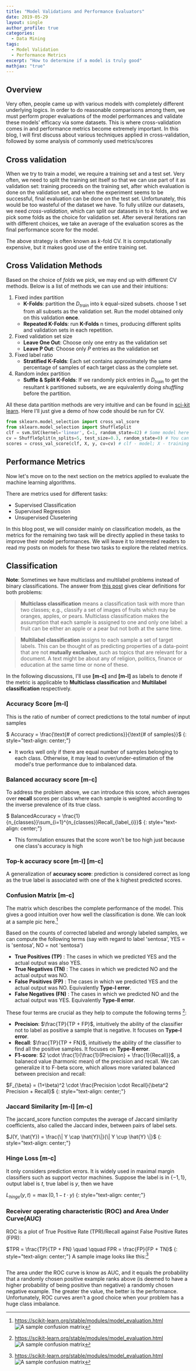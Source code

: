 ```yaml
---
title: "Model Validations and Performance Evaluators"
date: 2019-05-29
layout: single
author_profile: true
categories:
  - Data Mining
tags: 
  - Model Validation
  - Performance Metrics
excerpt: "How to determine if a model is truly good"
mathjax: "true"
---
```

## Overview
Very often, people came up with various models with completely different underlying logics. In order to do reasonable comparisons among them, we must perform proper evaluations of the model performances and validate these models' efficacy via some datasets. This is where cross-validation comes in and performance metrics become extremely important. In this blog, I will first discuss about various techniques applied in cross-validation, followed by some analysis of commonly used metrics/scores
## Cross validation
When we try to train a model, we require a training set and a test set. Very often, we need to split the training set itself so that we can use part of it as validation set: training proceeds on the training set, after which evaluation is done on the validation set, and when the experiment seems to be successful, final evaluation can be done on the test set. Unfortunately, this would be too wasteful of the dataset we have. To fully utilize our datasets, we need *cross-validation*, which can split our datasets in to $k$ folds, and we pick some folds as the choice for validation set. After several iterations ran with different choices, we take an average of the evaluation scores as the final performance score for the model.

The above strategy is often known as *k*-fold CV. It is computationally expensive, but it makes good use of the entire training set. 

## Cross Validation Methods
Based on the choice of *folds* we pick, we may end up with different CV methods. Below is a list of methods we can use and their intuitions:
1. Fixed index partition
   - **K-Folds**: partition the $D_{train}$ into k equal-sized subsets. choose 1 set from all subsets as the validation set. Run the model obtained only on this validation **once**.
   - **Repeated K-Folds**: run **K-Folds** n times, producing different splits and validation sets in each repetition.
2. Fixed validation set size
   - **Leave One Out**: Choose only one entry as the validation set
   - **Leave P Out**: Choose only $P$ entries as the validation set
3. Fixed label ratio
   - **Stratified K-Folds**: Each set contains approximately the same percentage of samples of each target class as the complete set.
4. Random index partition
   - **Suffle & Split K-Folds**: If we randomly pick entries in $D_{train}$ to get the resultant k partitioned subsets, we are equivalently doing *shuffling* before the partition.

All these data partition methods are very intuitive and can be found in [sci-kit learn](https://scikit-learn.org/stable/modules/cross_validation.html). Here I'll just give a demo of how code should be run for CV. 
```python
from sklearn.model_selection import cross_val_score
from sklearn.model_selection import ShuffleSplit
clf = svm.SVC(kernel='linear', C=1, random_state=42) # Some model here
cv = ShuffleSplit(n_splits=5, test_size=0.3, random_state=0) # You can specify the partition method here 
scores = cross_val_score(clf, X, y, cv=cv) # clf - model; X - training set; y - test set
```

## Performance Metrics
Now let's move on to the next section on the metrics applied to evaluate the machine learning algorithms.

There are metrics used for different tasks:
- Supervised Classification
- Supervised Regression
- Unsupervised Clusetering

In this blog post, we will consider mainly on classification models, as the metrics for the remaining two task will be directly applied in these tasks to improve their model performances. We will leave it to interested readers to read my posts on models for these two tasks to explore the related metrics.

## Classification
**Note**: Sometimes we have multiclass and multilabel problems instead of binary classifications. The answer from [this post](https://stats.stackexchange.com/questions/11859/what-is-the-difference-between-multiclass-and-multilabel-problem) gives clear definitions for both problems:
> **Multiclass classification** means a classification task with more than two classes; e.g., classify a set of images of fruits which may be oranges, apples, or pears. Multiclass classification makes the assumption that each sample is assigned to one and only one label: a fruit can be either an apple or a pear but not both at the same time.

> **Multilabel classification** assigns to each sample a set of target labels. This can be thought of as predicting properties of a data-point that are not **mutually exclusive**, such as topics that are relevant for a document. A text might be about any of religion, politics, finance or education at the same time or none of these.

In the following discussions, I'll use **[m-c]** and **[m-l]** as labels to denote if the metric is applicable to **Multiclass classification** and **Multilabel classification** respectively.

### Accuracy Score **[m-l]**
This is the ratio of number of correct predictions to the total number of input samples

$ Accuracy = \frac{\text{# of correct predictions}}{\text{# of samples}}$
{: style="text-align: center;"}
- It works well only if there are equal number of samples belonging to each class. Otherwise, it may lead to over/under-estimation of the model's true performance due to imbalanced data.

### Balanced accuracy score **[m-c]**
To address the problem above, we can introduce this score, which averages over **recall** scores per class where each sample is weighted according to the inverse prevalence of its true class.

$ BalancedAccuracy = \frac{1}{n_{classes}}\sum_{i=1}^{n_{classes}}Recall_{label_{i}}$
{: style="text-align: center;"}
- This formulation ensures that the score won't be too high just because one class's accuracy is high

### Top-k accuracy score **[m-l]** **[m-c]**
A generalization of **accuracy score**: prediction is considered correct as long as the true label is associated with one of the k highest predicted scores. 

### Confusion Matrix **[m-c]**
The matrix which describes the complete performance of the model. This gives a good intuition over how well the classification is done. We can look at a sample pic here.[^1]

[^1]: <https://scikit-learn.org/stable/modules/model_evaluation.html>
![A sample confusion matrix](/images/Data%20Science%20Concept/confusion_matrix.png)

Based on the counts of corrected labeled and wrongly labeled samples, we can compute the following terms (say with regard to label 'sentosa', YES = is 'sentosa', NO = not 'sentosa')
- **True Positives (TP)** : The cases in which we predicted YES and the actual output was also YES.
- **True Negatives (TN)** : The cases in which we predicted NO and the actual output was NO.
- **False Positives (FP)** : The cases in which we predicted YES and the actual output was NO. Equivalently **Type-I error**.
- **False Negatives (FN)** : The cases in which we predicted NO and the actual output was YES. Equivalently **Type-II error**.

These four terms are crucial as they help to compute the following terms [^1]:
- **Precision**: $\frac{TP}{TP + FP}$, intuitively the ability of the classifier not to label as positive a sample that is negative. It focuses on **Type-I error**.
- **Recall**: $\frac{TP}{TP + FN}$, intuitively the ability of the classifier to find all the positive samples. It focuses on **Type-II error**.
- **F1-score**: $2 \cdot \frac{1}{\frac{1}{Precision} + \frac{1}{Recall}}$, a balanecd value (harmonic mean) of the precision and recall. We can generalize it to F-beta score, which allows more variated balanced between precision and recall:

$F_{\beta} = (1+\beta)^2 \cdot \frac{Precision \cdot Recall}{\beta^2 Precision + Recall}$
{: style="text-align: center;"}

### Jaccard Similarity **[m-l]** **[m-c]**
The jaccard_score function computes the average of Jaccard similarity coefficients, also called the Jaccard index, between pairs of label sets.

$J(Y, \hat{Y}) = \frac{\| Y \cap \hat{Y}\|}{\| Y \cup \hat{Y} \|}$
{: style="text-align: center;"}

### Hinge Loss **[m-c]**
It only considers prediction errors. It is widely used in maximal margin classifiers such as support vector machines.
Suppose the label is in $\{-1,1\}$, output label is $t$, true label is $y$, then we have

$L_{hinge}(y,t) = \max(0,1-t\cdot y)$
{: style="text-align: center;"}

### Receiver operating characteristic (ROC) and Area Under Curve(AUC)
ROC is a plot of True Positive Rate (TPR)/Recall against False Positive Rates (FPR):

$TPR = \frac{TP}{TP + FN} \quad \qquad FPR = \frac{FP}{FP + TN}$
{: style="text-align: center;"}
A sample image looks like this:[^1]
<figure style="width: 450px" class="align-center">
  <img src="/images/Data%20Science%20Concept/roc.png" alt="">
</figure> 
The area under the ROC curve is know as AUC, and it equals the probability that a randomly chosen positive example ranks above (is deemed to have a higher probability of being positive than negative) a randomly chosen negative example. The greater the value, the better is the performance.
Unfortunately, ROC curves aren’t a good choice when your problem has a huge class imbalance.
